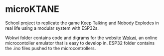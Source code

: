 # microKTANE

School project to replicate the game Keep Talking and Nobody Explodes in real life using a modular system with ESP32s.

Wokwi folder contains code and digrams for the website [Wokwi](https://wokwi.com/), an online microcontoller emulator that is easy to develop in.
ESP32 folder contains the .ino files pushed to the microcontrollers.
